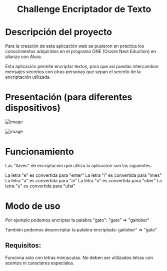 <h1 align="center">Challenge Encriptador de Texto</h1>

# Descripción del proyecto
Para la creación de esta aplicación web se pusieron en práctica los conocimientos adquiridos en el programa ONE (Oracle Next Eduction) en alianza con Alura.

Esta aplicación permite encriptar textos, para que así puedas intercambiar mensajes secretos con otras personas que sepan el secreto de la encriptación utilizada.

# Presentación (para diferentes dispositivos)

![image](https://github.com/user-attachments/assets/325d858d-c894-4c1a-b4a5-83ac3b1185ee)

![image](https://github.com/user-attachments/assets/41db4b63-af2d-4d4f-81e6-cb4128a30dee)

# Funcionamiento

Las "llaves" de encriptación que utiliza la aplicación son las siguientes:

La letra "e" es convertida para "enter"
La letra "i" es convertida para "imes"
La letra "a" es convertida para "ai"
La letra "o" es convertida para "ober"
La letra "u" es convertida para "ufat"

# Modo de uso

Por ejemplo podemos encriptar la palabra "gato":
"gato" => "gaitober"

También podemos desencriptar la palabra encriptada:
gaitober" => "gato"

## Requisitos:

Funciona solo con letras minúsculas.
No deben ser utilizados letras con acentos ni caracteres especiales.


